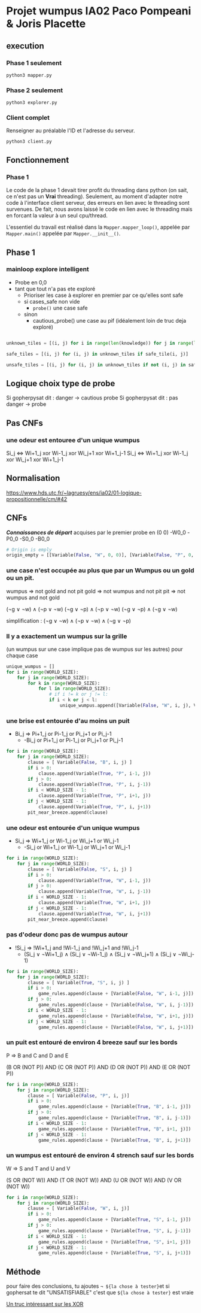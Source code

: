 # Projet wumpus IA02 Paco Pompeani & Joris Placette

## execution 

### Phase 1 seulement

`python3 mapper.py`

### Phase 2 seulement

`python3 explorer.py`

### Client complet

Renseigner au préalable l'ID et l'adresse du serveur.

`python3 client.py`

## Fonctionnement

### Phase 1

Le code de la phase 1 devait tirer profit du threading dans python (on sait, ce n'est pas un **Vrai** threading). Seulement, au moment d'adapter notre code à l'interface client serveur, des erreurs en lien avec le threading sont survenues. De fait, nous avons laissé le code en lien avec le threading mais en forcant la valeur à un seul cpu/thread.

L'essentiel du travail est réalisé dans la `Mapper.mapper_loop()`, appelée par `Mapper.main()` appelée par `Mapper.__init__()`.






## Phase 1

### mainloop explore intelligent
- Probe en 0,0
- tant que tout n'a pas ete exploré
    - Prioriser les case à explorer en premier par ce qu'elles sont safe
    - si cases_safe non vide
        - `probe()` une case safe
    - sinon
        - cautious_probe() une case au pif (idéalement loin de truc deja exploré)

```python

unknown_tiles = [(i, j) for i in range(len(knowledge)) for j in range(len(knowledge)) if knowledge[i][j]=="?"]

safe_tiles = [(i, j) for (i, j) in unknown_tiles if safe_tile(i, j)]

unsafe_tiles = [(i, j) for (i, j) in unknown_tiles if not (i, j) in safe_tiles]

```

## Logique choix type de probe
Si gopherpysat dit : danger -> cautious probe
Si gopherpysat dit : pas danger -> probe

## Pas CNFs

### une odeur est entouree d'un unique wumpus
Si_j <=> Wi+1_j xor Wi-1_j xor Wi_j+1 xor Wi+1_j-1 
Si_j <=> Wi+1_j xor Wi-1_j xor Wi_j+1 xor Wi+1_j-1 


## Normalisation

https://www.hds.utc.fr/~lagruesy/ens/ia02/01-logique-propositionnelle/cm/#42

## CNFs

***Connaissances de départ*** acquises par le premier probe en (0 0)
-W0_0
-P0_0
-S0_0 
-B0_0

```python
# Origin is emply
origin_empty = [[Variable(False, "W", 0, 0)], [Variable(False, "P", 0, 0)], [Variable(False, "S", 0, 0)], [Variable(False, "B", 0, 0)] ]
```

### une case n'est occupée au plus que par un Wumpus ou un gold ou un pit.
wumpus => not gold and not pit
gold => not wumpus and not pit
pit => not wumpus and not gold

(¬g ∨ ¬w) ∧ (¬p ∨ ¬w)
(¬g ∨ ¬p) ∧ (¬p ∨ ¬w)
(¬g ∨ ¬p) ∧ (¬g ∨ ¬w)

simplification :
(¬g ∨ ¬w) ∧ (¬p ∨ ¬w) ∧ (¬g ∨ ¬p)

### Il y a exactement un wumpus sur la grille

(un wumpus sur une case implique pas de wumpus sur les autres) pour chaque case
```python
unique_wumpus = []
for i in range(WORLD_SIZE):
    for j in range(WORLD_SIZE):
        for k in range(WORLD_SIZE):
            for l in range(WORLD_SIZE):
                # if i != k or j != l:
                if i < k or j < l:
                    unique_wumpus.append([Variable(False, "W", i, j), Variable(False, "W", k, l)])
```

### une brise est entourée d'au moins un puit
- Bi_j => Pi+1_j or Pi-1_j or Pi_j+1 or Pi_j-1
    - -Bi_j or Pi+1_j or Pi-1_j or Pi_j+1 or Pi_j-1
```python
for i in range(WORLD_SIZE):
    for j in range(WORLD_SIZE):
        clause = [ Variable(False, "B", i, j) ]
        if i > 0:
            clause.append(Variable(True, "P", i-1, j))
        if j > 0:
            clause.append(Variable(True, "P", i, j-1))
        if i < WORLD_SIZE - 1:
            clause.append(Variable(True, "P", i+1, j))
        if j < WORLD_SIZE - 1:
            clause.append(Variable(True, "P", i, j+1))
        pit_near_breeze.append(clause)
```

### une odeur est entourée d'un unique wumpus
- Si_j => Wi+1_j or Wi-1_j or Wi_j+1 or Wi_j-1
    - -Si_j or Wi+1_j or Wi-1_j or Wi_j+1 or Wi_j-1
```python
for i in range(WORLD_SIZE):
    for j in range(WORLD_SIZE):
        clause = [ Variable(False, "S", i, j) ]
        if i > 0:
            clause.append(Variable(True, "W", i-1, j))
        if j > 0:
            clause.append(Variable(True, "W", i, j-1))
        if i < WORLD_SIZE - 1:
            clause.append(Variable(True, "W", i+1, j))
        if j < WORLD_SIZE - 1:
            clause.append(Variable(True, "W", i, j+1))
        pit_near_breeze.append(clause)
```

### pas d'odeur donc pas de wumpus autour
- !Si_j => !Wi+1_j and !Wi-1_j and !Wi_j+1 and !Wi_j-1
    - (Si_j ∨ ¬Wi+1_j) ∧ (Si_j ∨ ¬Wi-1_j) ∧ (Si_j ∨ ¬Wi_j+1) ∧ (Si_j ∨ ¬Wi_j-1)
```python
for i in range(WORLD_SIZE):
    for j in range(WORLD_SIZE):
        clause = [ Variable(True, "S", i, j) ]
        if i > 0:
            game_rules.append(clause + [Variable(False, "W", i-1, j)])
        if j > 0:
            game_rules.append(clause + [Variable(False, "W", i, j-1)])
        if i < WORLD_SIZE - 1:
            game_rules.append(clause + [Variable(False, "W", i+1, j)])
        if j < WORLD_SIZE - 1:
            game_rules.append(clause + [Variable(False, "W", i, j+1)])
```

### un puit est entouré de environ 4 breeze sauf sur les bords
P => B and C and D and E

(B OR (NOT P)) AND (C OR (NOT P)) AND (D OR (NOT P)) AND (E OR (NOT P))

```python
for i in range(WORLD_SIZE):
    for j in range(WORLD_SIZE):
        clause = [ Variable(False, "P", i, j)]
        if i > 0:
            game_rules.append(clause + [Variable(True, "B", i-1, j)])
        if j > 0:
            game_rules.append(clause + [Variable(True, "B", i, j-1)])
        if i < WORLD_SIZE - 1:
            game_rules.append(clause + [Variable(True, "B", i+1, j)])
        if j < WORLD_SIZE - 1:
            game_rules.append(clause + [Variable(True, "B", i, j+1)])

```

### un wumpus est entouré de environ 4 strench sauf sur les bords
W => S and T and U and V

(S OR (NOT W)) AND (T OR (NOT W)) AND (U OR (NOT W)) AND (V OR (NOT W))

```python
for i in range(WORLD_SIZE):
    for j in range(WORLD_SIZE):
        clause = [ Variable(False, "W", i, j)]
        if i > 0:
            game_rules.append(clause + [Variable(True, "S", i-1, j)])
        if j > 0:
            game_rules.append(clause + [Variable(True, "S", i, j-1)])
        if i < WORLD_SIZE - 1:
            game_rules.append(clause + [Variable(True, "S", i+1, j)])
        if j < WORLD_SIZE - 1:
            game_rules.append(clause + [Variable(True, "S", i, j+1)])
```


## Méthode

pour faire des conclusions, tu ajoutes `¬ ${la chose à tester}`et si gophersat te dit "UNSATISFIABLE" c'est que `${la chose à tester}` est vraie

[Un truc intéressant sur les XOR](https://www.msoos.org/xor-clauses/)

